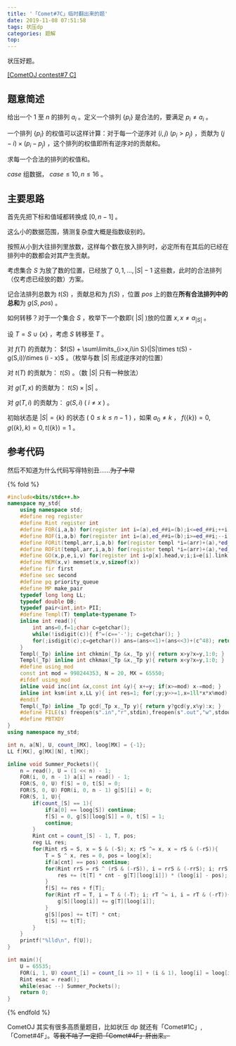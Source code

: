 ```yaml
---
title: '「Comet#7C」临时翻出来的题'
date: 2019-11-08 07:51:58
tags: 状压dp
categories: 题解
top:
---
```


状压好题。

[[CometOJ contest#7 C]](https://cometoj.com/contest/52/problem/C)

## 题意简述

给出一个 $1$ 至 $n$ 的排列 $a_i$ 。定义一个排列 $\{p_i\}$ 是合法的，要满足 $p_i\ne a_i$ 。

一个排列 $\{p_i\}$ 的权值可以这样计算：对于每一个逆序对 $(i,j)$ ($p_i > p_j$) ，贡献为 $(j - i)\times(p_i - p_j)$ ，这个排列的权值即所有逆序对的贡献和。

求每一个合法的排列的权值和。

$case$ 组数据， $case \le 10, n \le 16$ 。

<!-- more -->

## 主要思路

首先先把下标和值域都转换成 $[0,n-1]$ 。

这么小的数据范围，猜测复杂度大概是指数级别的。

按照从小到大往排列里放数，这样每个数在放入排列时，必定所有在其后的已经在排列中的数都会对其产生贡献。

考虑集合 $S$ 为放了数的位置，已经放了 $0,1,\dots,|S|-1$ 这些数，此时的合法排列（仅考虑已经放的数）方案。

记合法排列总数为 $t(S)$ ，贡献总和为 $f(S)$ ，位置 $pos$ 上的数在**所有合法排列中的总和**为 $g(S, pos)$ 。

如何转移？对于一个集合 $S$ ，枚举下一个数即( $|S|$ )放的位置 $x,x\ne a_{|S|}$ 。

设 $T = S\ \cup\ \{x\}$ ，考虑 $S$ 转移至 $T$ 。

对 $f(T)$ 的贡献为： $f(S) + \sum\limits_{i>x,i\in S}(|S|\times t(S) - g(S,i))\times (i - x)$ 。（枚举与数 $|S|$ 形成逆序对的位置）

对 $t(T)$ 的贡献为： $t(S)$ 。（数 $|S|$ 只有一种放法）

对 $g(T,x)$ 的贡献为： $t(S)\times |S|$ 。

对 $g(T,i)$ 的贡献为： $g(S,i)$ ( $i\ne x$ ) 。

初始状态是 $|S|=\{k\}$ 的状态 ( $0\le k\le n - 1$ ) ，如果 $a_0\ne k$ ， $f(\{k\})=0,g(\{k\},k)=0,t(\{k\})=1$ 。

## 参考代码

然后不知道为什么代码写得特别丑……~~为了卡常~~

{% fold %}
```cpp
#include<bits/stdc++.h>
namespace my_std{
	using namespace std;
	#define reg register
	#define Rint register int
	#define FOR(i,a,b) for(register int i=(a),ed_##i=(b);i<=ed_##i;++i)
	#define ROF(i,a,b) for(register int i=(a),ed_##i=(b);i>=ed_##i;--i)
	#define FORit(templ,arr,i,a,b) for(register templ *i=(arr)+(a),*ed_##i=(arr)+(b)+1;i!=ed_##i;++i)
	#define ROFit(templ,arr,i,a,b) for(register templ *i=(arr)+(a),*ed_##i=(arr)+(b)-1;i!=ed_##i;--i)
	#define GO(x,p,e,i,v) for(register int i=p[x].head,v;i;i=e[i].link)
	#define MEM(x,v) memset(x,v,sizeof(x))
	#define fir first
	#define sec second
	#define pq priority_queue
	#define MP make_pair
	typedef long long LL;
	typedef double DB;
	typedef pair<int,int> PII;
	#define Templ(T) template<typename T>
	inline int read(){
		int ans=0,f=1;char c=getchar();
		while(!isdigit(c)){ f^=(c=='-'); c=getchar(); }
		for(;isdigit(c);c=getchar()) ans=(ans<<1)+(ans<<3)+(c^48); return f?ans:-ans;
	}
	Templ(_Tp) inline int chkmin(_Tp &x,_Tp y){ return x>y?x=y,1:0; }
	Templ(_Tp) inline int chkmax(_Tp &x,_Tp y){ return x<y?x=y,1:0; }
	#define using_mod
	const int mod = 998244353, N = 20, MX = 65550;
	#ifdef using_mod
	inline void inc(int &x,const int &y){ x+=y; if(x>=mod) x-=mod; }
	inline int ksm(int x,LL y){ int res=1; for(;y;y>>=1,x=1ll*x*x%mod) if(y&1) res=1ll*res*x%mod; return res;}
	#endif
	Templ(_Tp) inline _Tp gcd(_Tp x,_Tp y){ return y?gcd(y,x%y):x; }
	#define FILE(s) freopen(s".in","r",stdin),freopen(s".out","w",stdout)
	#define PBTXDY
}
using namespace my_std;

int n, a[N], U, count_[MX], loog[MX] = {-1};
LL f[MX], g[MX][N], t[MX];

inline void Summer_Pockets(){
	n = read(), U = (1 << n) - 1;
	FOR(i, 0, n - 1) a[i] = read() - 1;
	FOR(S, 0, U) f[S] = 0, t[S] = 0;
	FOR(S, 0, U) FOR(i, 0, n - 1) g[S][i] = 0;
	FOR(S, 1, U){
		if(count_[S] == 1){
			if(a[0] == loog[S]) continue;
			f[S] = 0, g[S][loog[S]] = 0, t[S] = 1;
			continue;
		}
		Rint cnt = count_[S] - 1, T, pos;
		reg LL res;
		for(Rint rS = S, x = S & (-S); x; rS ^= x, x = rS & (-rS)){
			T = S ^ x, res = 0, pos = loog[x];
			if(a[cnt] == pos) continue;
			for(Rint rrS = rS ^ (rS & (-rS)), i = rrS & (-rrS); i; rrS ^= i, i = rrS & (-rrS)){
				res += (t[T] * cnt - g[T][loog[i]]) * (loog[i] - pos);
			}
			f[S] += res + f[T];
			for(Rint rT = T, i = T & (-T); i; rT ^= i, i = rT & (-rT)){
				g[S][loog[i]] += g[T][loog[i]];
			}
			g[S][pos] += t[T] * cnt;
			t[S] += t[T];
		}
	}
	printf("%lld\n", f[U]);
}

int main(){
	U = 65535;
	FOR(i, 1, U) count_[i] = count_[i >> 1] + (i & 1), loog[i] = loog[i >> 1] + 1;
	Rint esac = read();
	while(esac --) Summer_Pockets();
	return 0;
}
```
{% endfold %}

CometOJ 其实有很多高质量题目，比如状压 dp 就还有「Comet#1C」,「Comet#4F」。~~等我不咕了一定把「Comet#4F」肝出来。~~